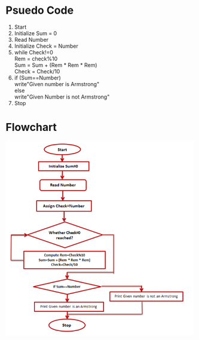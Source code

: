 # Psuedo Code
<!-- OL -->
 1. Start
 2. Initialize Sum = 0
 3. Read Number
 4. Initialize Check = Number
 5. while Check!=0 <br>
      Rem = check%10 <br>
      Sum = Sum + (Rem * Rem * Rem) <br>
      Check = Check/10 
 6. if (Sum==Number) <br>
      write"Given number is Armstrong" <br>
      else <br>
     write"Given Number is not Armstrong" <br>
 7. Stop
 
# Flowchart
<!-- Images -->
![Armstrong](FlowChart.png)



